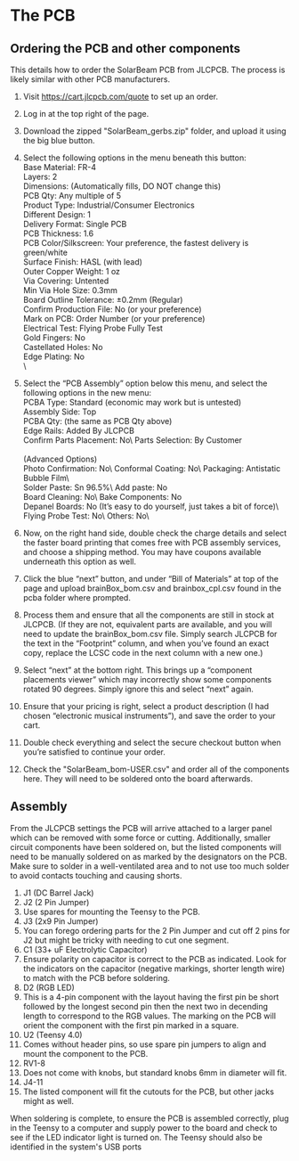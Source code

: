 # The PCB

## Ordering the PCB and other components

This details how to order the SolarBeam PCB from JLCPCB. The process is likely similar with other PCB manufacturers.

1. Visit https://cart.jlcpcb.com/quote to set up an order.
2. Log in at the top right of the page.
3. Download the zipped "SolarBeam_gerbs.zip" folder, and upload it using the big blue button.
4. Select the following options in the menu beneath this button:\
Base Material: FR-4\
Layers: 2\
Dimensions: (Automatically fills, DO NOT change this)\
PCB Qty: Any multiple of 5\
Product Type: Industrial/Consumer Electronics\
Different Design: 1\
Delivery Format: Single PCB\
PCB Thickness: 1.6\
PCB Color/Silkscreen: Your preference, the fastest delivery is green/white\
Surface Finish: HASL (with lead)\
Outer Copper Weight: 1 oz\
Via Covering: Untented\
Min Via Hole Size: 0.3mm\
Board Outline Tolerance: ±0.2mm (Regular)\
Confirm Production File: No (or your preference)\
Mark on PCB: Order Number (or your preference)\
Electrical Test: Flying Probe Fully Test\
Gold Fingers: No\
Castellated Holes: No\
Edge Plating: No\
\
5. Select the “PCB Assembly” option below this menu, and select the following options in the new menu:\
PCBA Type: Standard (economic may work but is untested)\
Assembly Side: Top\
PCBA Qty: (the same as PCB Qty above)\
Edge Rails: Added By JLCPCB\
Confirm Parts Placement: No\ 
Parts Selection: By Customer\
\
(Advanced Options)\
Photo Confirmation: No\ 
Conformal Coating: No\ 
Packaging: Antistatic Bubble Film\  
Solder Paste: Sn 96.5%\ 
Add paste: No\
Board Cleaning: No\ 
Bake Components: No\
Depanel Boards: No (It’s easy to do yourself, just takes a bit of force)\ 
Flying Probe Test: No\ 
Others: No\

6. Now, on the right hand side, double check the charge details and select the faster board printing that comes free with PCB assembly services, and choose a shipping method. You may have coupons available underneath this option as well. 
7. Click the blue “next” button, and under “Bill of Materials” at top of the page and upload brainBox_bom.csv and brainbox_cpl.csv found in the pcba folder where prompted. 
8. Process them and ensure that all the components are still in stock at JLCPCB. (If they are not, equivalent parts are available, and you will need to update the brainBox_bom.csv file. Simply search JLCPCB for the text in the “Footprint” column, and when you’ve found an exact copy, replace the LCSC code in the next column with a new one.)
9. Select “next” at the bottom right. This brings up a “component placements viewer” which may incorrectly show some components rotated 90 degrees. Simply ignore this and select “next” again. 
10. Ensure that your pricing is right, select a product description (I had chosen “electronic musical instruments”), and save the order to your cart. 
11. Double check everything and select the secure checkout button when you’re satisfied to continue your order. 
12. Check the "SolarBeam_bom-USER.csv" and order all of the components here. They will need to be soldered onto the board afterwards. 


## Assembly

From the JLCPCB settings the PCB will arrive attached to a larger panel which can be removed with some force or cutting. Additionally, smaller circuit components have been soldered on, but the listed components will need to be manually soldered on as marked by the designators on the PCB. Make sure to solder in a well-ventilated area and to not use too much solder to avoid contacts touching and causing shorts.

1. J1 (DC Barrel Jack)
2. J2 (2 Pin Jumper)
3. Use spares for mounting the Teensy to the PCB.
4. J3 (2x9 Pin Jumper)
5. You can forego ordering parts for the 2 Pin Jumper and cut off 2 pins for J2 but might be tricky with needing to cut one segment.
6. C1 (33+ uF Electrolytic Capacitor)
7. Ensure polarity on capacitor is correct to the PCB as indicated. Look for the indicators on the capacitor (negative markings, shorter length wire) to match with the PCB before soldering.
8. D2 (RGB LED)
9. This is a 4-pin component with the layout having the first pin be short followed by the longest second pin then the next two in decending length to correspond to the RGB values. The marking on the PCB will orient the component with the first pin marked in a square.
10. U2 (Teensy 4.0)
11. Comes without header pins, so use spare pin jumpers to align and mount the component to
the PCB.
12. RV1-8
13. Does not come with knobs, but standard knobs 6mm in diameter will fit.
14. J4-11
15. The listed component will fit the cutouts for the PCB, but other jacks might as well.

When soldering is complete, to ensure the PCB is assembled correctly, plug in the Teensy to a computer and supply power to the board and check to see if the LED indicator light is turned on.
The Teensy should also be identified in the system's USB ports

